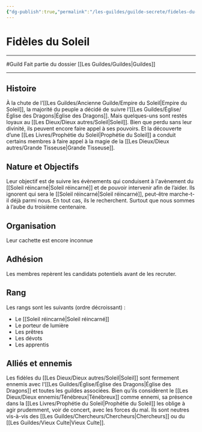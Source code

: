 ```yaml
---
{"dg-publish":true,"permalink":"/les-guildes/guilde-secrete/fideles-du-soleil/"}
---
```


# Fidèles du Soleil
---
#Guild 
Fait partie du dossier [[Les Guildes/Guildes\|Guildes]]

-------
## Histoire
À la chute de l’[[Les Guildes/Ancienne Guilde/Empire du Soleil\|Empire du Soleil]], la majorité du peuple a décidé de suivre l’[[Les Guildes/Église/Église des Dragons\|Église des Dragons]]. Mais quelques-uns sont restés loyaux au [[Les Dieux/Dieux autres/Soleil\|Soleil]].
Bien que perdu sans leur divinité, ils peuvent encore faire appel à ses pouvoirs. Et la découverte d’une [[Les Livres/Prophétie du Soleil\|Prophétie du Soleil]] a conduit certains membres à faire appel à la magie de la [[Les Dieux/Dieux autres/Grande Tisseuse\|Grande Tisseuse]].
## Nature et Objectifs
Leur objectif est de suivre les évènements qui conduisent à l'avènement du [[Soleil réincarné\|Soleil réincarné]] et de pouvoir intervenir afin de l’aider.
Ils ignorent qui sera le [[Soleil réincarné\|Soleil réincarné]], peut-être marche-t-il déjà parmi nous. En tout cas, ils le recherchent. Surtout que nous sommes à l’aube du troisième centenaire.
## Organisation
Leur cachette est encore inconnue
## Adhésion
Les membres repèrent les candidats potentiels avant de les recruter.
## Rang
Les rangs sont les suivants (ordre décroissant) :
- Le [[Soleil réincarné\|Soleil réincarné]]
- Le porteur de lumière
- Les prêtres
- Les dévots
- Les apprentis
## Alliés et ennemis
Les fidèles du [[Les Dieux/Dieux autres/Soleil\|Soleil]] sont fermement ennemis avec l'[[Les Guildes/Église/Église des Dragons\|Église des Dragons]] et toutes les guildes associées.
Bien qu’ils considèrent le [[Les Dieux/Dieux ennemis/Ténébreux\|Ténébreux]] comme ennemi, sa présence dans la [[Les Livres/Prophétie du Soleil\|Prophétie du Soleil]] les oblige à agir prudemment, voir de concert, avec les forces du mal.
Ils sont neutres vis-à-vis des [[Les Guildes/Chercheurs/Chercheurs\|Chercheurs]] ou du [[Les Guildes/Vieux Culte\|Vieux Culte]].